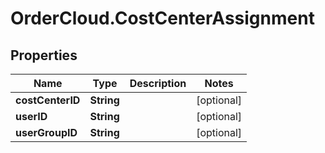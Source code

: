 # OrderCloud.CostCenterAssignment

## Properties
Name | Type | Description | Notes
------------ | ------------- | ------------- | -------------
**costCenterID** | **String** |  | [optional] 
**userID** | **String** |  | [optional] 
**userGroupID** | **String** |  | [optional] 


